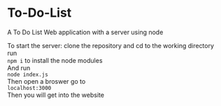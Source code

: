 # To-Do-List
A To Do List Web application with a server using node

To start the server: clone the repository and cd to the working directory  
run  
```npm i```
to install the node modules  
And run   
`node index.js`  
Then open a broswer go to   
`localhost:3000`  
Then you will get into the website  
